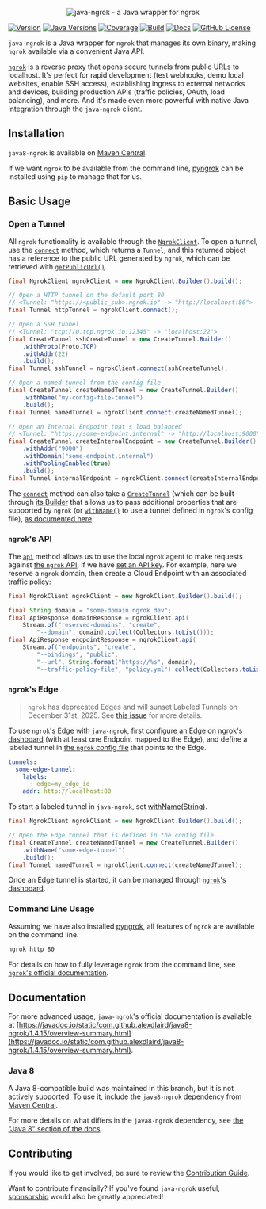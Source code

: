 <p align="center"><img alt="java-ngrok - a Java wrapper for ngrok" src="https://github.com/alexdlaird/java-ngrok/raw/main/logo.png" /></p>

[![Version](https://img.shields.io/maven-central/v/com.github.alexdlaird/java8-ngrok)](https://central.sonatype.com/artifact/com.github.alexdlaird/java8-ngrok)
[![Java Versions](https://img.shields.io/badge/Java-8+-blue)](https://central.sonatype.com/artifact/com.github.alexdlaird/java8-ngrok)
[![Coverage](https://img.shields.io/codecov/c/github/alexdlaird/java-ngrok/1.4.x)](https://codecov.io/gh/alexdlaird/java-ngrok/tree/1.4.x)
[![Build](https://img.shields.io/github/actions/workflow/status/alexdlaird/java-ngrok/build.yml?branch=1.4.x)](https://github.com/alexdlaird/java-ngrok/actions/workflows/build.yml?query=branch%3A1.4.x)
[![Docs](https://img.shields.io/badge/docs-passing-brightgreen)](https://javadoc.io/static/com.github.alexdlaird/java8-ngrok/1.4.15/overview-summary.html)
[![GitHub License](https://img.shields.io/github/license/alexdlaird/java-ngrok)](https://github.com/alexdlaird/java-ngrok/blob/main/LICENSE)

`java-ngrok` is a Java wrapper for `ngrok` that manages its own binary, making `ngrok` available via a convenient Java
API.

[`ngrok`](https://ngrok.com) is a reverse proxy that opens secure tunnels from public URLs to localhost. It's perfect
for rapid
development (test webhooks, demo local websites, enable SSH access), establishing ingress to external
networks and devices, building production APIs (traffic policies, OAuth, load balancing), and more. And
it's made even more powerful with native Java integration through the `java-ngrok` client.

## Installation

`java8-ngrok` is available
on [Maven Central](https://central.sonatype.com/artifact/com.github.alexdlaird/java8-ngrok).

If we want `ngrok` to be available from the command
line, [pyngrok](https://pyngrok.readthedocs.io/en/latest/#installation)
can be installed using `pip` to manage that for us.

## Basic Usage

### Open a Tunnel

All `ngrok` functionality is available through
the [`NgrokClient`](https://javadoc.io/static/com.github.alexdlaird/java8-ngrok/1.4.15/com/github/alexdlaird/ngrok/NgrokClient.html).
To open a tunnel, use
the [`connect`](https://javadoc.io/static/com.github.alexdlaird/java8-ngrok/1.4.15/com/github/alexdlaird/ngrok/NgrokClient.html#connect-com.github.alexdlaird.ngrok.protocol.CreateTunnel-)
method, which returns a `Tunnel`, and this returned object has a reference to the public URL generated by `ngrok`, which
can be retrieved
with [`getPublicUrl()`](https://javadoc.io/static/com.github.alexdlaird/java8-ngrok/1.4.15/com/github/alexdlaird/ngrok/protocol/Tunnel.html#getPublicUrl--).

```java
final NgrokClient ngrokClient = new NgrokClient.Builder().build();

// Open a HTTP tunnel on the default port 80
// <Tunnel: "https://<public_sub>.ngrok.io" -> "http://localhost:80">
final Tunnel httpTunnel = ngrokClient.connect();

// Open a SSH tunnel
// <Tunnel: "tcp://0.tcp.ngrok.io:12345" -> "localhost:22">
final CreateTunnel sshCreateTunnel = new CreateTunnel.Builder()
    .withProto(Proto.TCP)
    .withAddr(22)
    .build();
final Tunnel sshTunnel = ngrokClient.connect(sshCreateTunnel);

// Open a named tunnel from the config file
final CreateTunnel createNamedTunnel = new CreateTunnel.Builder()
    .withName("my-config-file-tunnel")
    .build();
final Tunnel namedTunnel = ngrokClient.connect(createNamedTunnel);

// Open an Internal Endpoint that's load balanced
// <Tunnel: "https://some-endpoint.internal" -> "http://localhost:9000">
final CreateTunnel createInternalEndpoint = new CreateTunnel.Builder()
    .withAddr("9000")
    .withDomain("some-endpoint.internal")
    .withPoolingEnabled(true)
    .build();
final Tunnel internalEndpoint = ngrokClient.connect(createInternalEndpoint);
```

The [`connect`](https://javadoc.io/static/com.github.alexdlaird/java8-ngrok/1.4.15/com/github/alexdlaird/ngrok/NgrokClient.html#connect-com.github.alexdlaird.ngrok.protocol.CreateTunnel-)
method can also take
a [`CreateTunnel`](https://javadoc.io/static/com.github.alexdlaird/java8-ngrok/1.4.15/com/github/alexdlaird/ngrok/protocol/CreateTunnel.html) (which can be built through [its Builder](https://javadoc.io/static/com.github.alexdlaird/java8-ngrok/1.4.15/com/github/alexdlaird/ngrok/protocol/CreateTunnel.Builder.html)
that allows us to pass additional properties that
are supported by `ngrok` (or [`withName()`](https://javadoc.io/static/com.github.alexdlaird/java8-ngrok/1.4.15/com/github/alexdlaird/ngrok/protocol/CreateTunnel.Builder.html#withName-java.lang.String-)
to use a tunnel defined in `ngrok`'s config file), [as documented here](https://javadoc.io/static/com.github.alexdlaird/java8-ngrok/1.4.15/com/github/alexdlaird/ngrok/NgrokClient.html#tunnel-configurations).

### `ngrok`'s API

The [`api`](https://javadoc.io/static/com.github.alexdlaird/java8-ngrok/1.4.15/com/github/alexdlaird/ngrok/NgrokClient.html#api-) method allows us to use the local
`ngrok` agent to make requests against [the `ngrok` API](https://ngrok.com/docs/agent/cli-api/), if we
have [set an API key](https://javadoc.io/static/com.github.alexdlaird/java8-ngrok/1.4.15/com/github/alexdlaird/ngrok/NgrokClient.html#setApiKey-java.lang.String-).
For example, here we reserve a `ngrok` domain, then create a Cloud Endpoint with an associated traffic policy:

```java
final NgrokClient ngrokClient = new NgrokClient.Builder().build();

final String domain = "some-domain.ngrok.dev";
final ApiResponse domainResponse = ngrokClient.api(
    Stream.of("reserved-domains", "create",
        "--domain", domain).collect(Collectors.toList()));
final ApiResponse endpointResponse = ngrokClient.api(
    Stream.of("endpoints", "create",
        "--bindings", "public",
        "--url", String.format("https://%s", domain),
        "--traffic-policy-file", "policy.yml").collect(Collectors.toList()));
```

### `ngrok`'s Edge

> `ngrok` has deprecated Edges and will sunset Labeled Tunnels on December 31st, 2025. See
> [this issue](https://github.com/alexdlaird/java-ngrok/issues/158) for more details.

To use [`ngrok`'s Edge](https://ngrok.com/docs/universal-gateway/edges/) with `java-ngrok`, first
[configure an Edge](https://dashboard.ngrok.com/edges) [on ngrok's dashboard](https://dashboard.ngrok.com/edges) (with
at least one Endpoint mapped to the Edge), and define a labeled tunnel in
[the `ngrok` config file](https://ngrok.com/docs/agent/config/v2/#define-two-labeled-tunnels) that points to the Edge.

```yaml
tunnels:
  some-edge-tunnel:
    labels:
      - edge=my_edge_id
    addr: http://localhost:80
```

To start a labeled tunnel in `java-ngrok`, set [withName(String)](https://javadoc.io/static/com.github.alexdlaird/java8-ngrok/1.4.15/com/github/alexdlaird/ngrok/protocol/CreateTunnel.Builder.html#withName-java.lang.String-).

```java
final NgrokClient ngrokClient = new NgrokClient.Builder().build();

// Open the Edge tunnel that is defined in the config file
final CreateTunnel createNamedTunnel = new CreateTunnel.Builder()
    .withName("some-edge-tunnel")
    .build();
final Tunnel namedTunnel = ngrokClient.connect(createNamedTunnel);
```

Once an Edge tunnel is started, it can be managed through [`ngrok`'s dashboard](https://dashboard.ngrok.com/edges).

### Command Line Usage

Assuming we have also installed [pyngrok](https://pyngrok.readthedocs.io/en/latest/#installation), all features of
`ngrok` are available
on the command line.

```sh
ngrok http 80
```

For details on how to fully leverage `ngrok` from the command line,
see [`ngrok`'s official documentation](https://ngrok.com/docs/agent/cli/).

## Documentation

For more advanced usage, `java-ngrok`'s official documentation is available
at [https://javadoc.io/static/com.github.alexdlaird/java8-ngrok/1.4.15/overview-summary.html](https://javadoc.io/static/com.github.alexdlaird/java8-ngrok/1.4.15/overview-summary.html).

### Java 8

A Java 8-compatible build was maintained in this branch, but it is not actively supported. To use it, include
the `java8-ngrok` dependency from [Maven Central](https://central.sonatype.com/artifact/com.github.alexdlaird/java8-ngrok).

For more details on what differs in the `java8-ngrok` dependency,
see [the "Java 8" section of the docs](https://javadoc.io/static/com.github.alexdlaird/java8-ngrok/1.4.16/overview-summary.html#java8).

## Contributing

If you would like to get involved, be sure to review
the [Contribution Guide](https://github.com/alexdlaird/java-ngrok/blob/main/CONTRIBUTING.md).

Want to contribute financially? If you've found `java-ngrok`
useful, [sponsorship](https://github.com/sponsors/alexdlaird)
would also be greatly appreciated!
